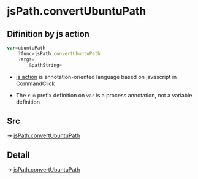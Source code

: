 # jsPath.convertUbuntuPath

## Difinition by js action

```js.js
var=ubuntuPath
	?func=jsPath.convertUbuntuPath
	?args=
		&pathString=
```

- [js action](#) is annotation-oriented language based on javascript in CommandClick

- The `run` prefix definition on `var` is a process annotation, not a variable definition

## Src

-> [jsPath.convertUbuntuPath](https://github.com/puutaro/CommandClick/blob/master/app/src/main/java/com/puutaro/commandclick/fragment_lib/terminal_fragment/js_interface/JsPath.kt#L138)

## Detail

-> [jsPath.convertUbuntuPath](https://github.com/puutaro/CommandClick/blob/master/md/developer/js_interface/details/JsPath/convertUbuntuPath.md)

